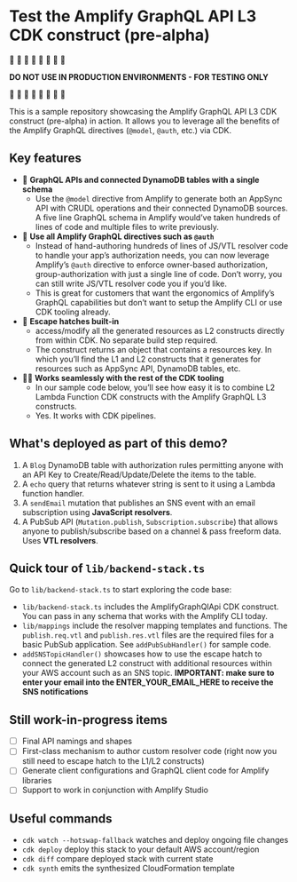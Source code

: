 # Test the Amplify GraphQL API L3 CDK construct (pre-alpha)

🚧 🚧 🚧 🚧 🚧 🚧 🚧 🚧

**DO NOT USE IN PRODUCTION ENVIRONMENTS - FOR TESTING ONLY**

🚧 🚧 🚧 🚧 🚧 🚧 🚧 🚧

This is a sample repository showcasing the Amplify GraphQL API L3 CDK construct (pre-alpha) in action. It allows you to leverage all the benefits of the Amplify GraphQL directives (`@model`, `@auth`, etc.) via CDK. 

## Key features
- 🔗 **GraphQL APIs and connected DynamoDB tables with a single schema**
  - Use the `@model` directive from Amplify to generate both an AppSync API with CRUDL operations and their connected DynamoDB sources. A five line GraphQL schema in Amplify would’ve taken hundreds of lines of code and multiple files to write previously.
- 🤯 **Use all Amplify GraphQL directives such as `@auth`**
  - Instead of hand-authoring hundreds of lines of JS/VTL resolver code to handle your app’s authorization needs, you can now leverage Amplify’s `@auth` directive to enforce owner-based authorization, group-authorization with just a single line of code. Don’t worry, you can still write JS/VTL resolver code you if you’d like.
  - This is great for customers that want the ergonomics of Amplify’s GraphQL capabilities but don’t want to setup the Amplify CLI or use CDK tooling already.
- 🚀 **Escape hatches built-in**
  - access/modify all the generated resources as L2 constructs directly from within CDK. No separate build step required.
  - The construct returns an object that contains a resources key. In which you’ll find the L1 and L2 constructs that it generates for resources such as AppSync API, DynamoDB tables, etc.
- 🧑‍💻 **Works seamlessly with the rest of the CDK tooling**
  - In our sample code below, you’ll see how easy it is to combine L2 Lambda Function CDK constructs with the Amplify GraphQL L3 constructs.
  - Yes. It works with CDK pipelines.

## What's deployed as part of this demo?

1. A `Blog` DynamoDB table with authorization rules permitting anyone with an API Key to Create/Read/Update/Delete the items to the table.
2. A `echo` query that returns whatever string is sent to it using a Lambda function handler.
3. A `sendEmail` mutation that publishes an SNS event with an email subscription using **JavaScript resolvers**.
4. A PubSub API (`Mutation.publish`, `Subscription.subscribe`) that allows anyone to publish/subscribe based on a channel & pass freeform data. Uses **VTL resolvers**. 

## Quick tour of `lib/backend-stack.ts`

Go to `lib/backend-stack.ts` to start exploring the code base:
- `lib/backend-stack.ts` includes the AmplifyGraphQlApi CDK construct. You can pass in any schema that works with the Amplify CLI today.
- `lib/mappings` include the resolver mapping templates and functions. The `publish.req.vtl` and `publish.res.vtl` files are the required files for a basic PubSub application. See `addPubSubHandler()` for sample code.
- `addSNSTopicHandler()` showcases how to use the escape hatch to connect the generated L2 construct with additional resources within your AWS account such as an SNS topic. **IMPORTANT: make sure to enter your email into the ENTER_YOUR_EMAIL_HERE to receive the SNS notifications**


## Still work-in-progress items

- [ ] Final API namings and shapes
- [ ] First-class mechanism to author custom resolver code (right now you still need to escape hatch to the L1/L2 constructs)
- [ ] Generate client configurations and GraphQL client code for Amplify libraries
- [ ] Support to work in conjunction with Amplify Studio

## Useful commands
* `cdk watch --hotswap-fallback` watches and deploy ongoing file changes
* `cdk deploy`      deploy this stack to your default AWS account/region
* `cdk diff`        compare deployed stack with current state
* `cdk synth`       emits the synthesized CloudFormation template
